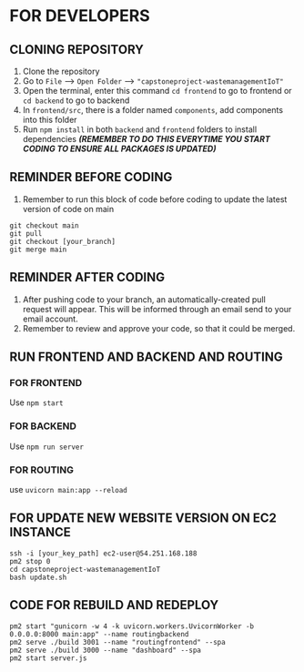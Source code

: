 # FOR DEVELOPERS
## CLONING REPOSITORY
1. Clone the repository
2. Go to `File` --> `Open Folder` --> `"capstoneproject-wastemanagementIoT"`
3. Open the terminal, enter this command `cd frontend` to go to frontend or `cd backend` to go to backend
4. In `frontend/src`, there is a folder named `components`, add components into this folder 
5. Run `npm install` in both `backend` and `frontend` folders to install dependencies ***(REMEMBER TO DO THIS EVERYTIME YOU START CODING TO ENSURE ALL PACKAGES IS UPDATED)***
## REMINDER BEFORE CODING
1. Remember to run this block of code before coding to update the latest version of code on main
```
git checkout main
git pull
git checkout [your_branch]
git merge main
```
## REMINDER AFTER CODING 
1. After pushing code to your branch, an automatically-created pull request will appear. This will be informed through an email send to your email account.
2. Remember to review and approve your code, so that it could be merged.

## RUN FRONTEND AND BACKEND AND ROUTING 
### FOR FRONTEND
Use `npm start`
### FOR BACKEND
Use `npm run server`
### FOR ROUTING
use `uvicorn main:app --reload`

## FOR UPDATE NEW WEBSITE VERSION ON EC2 INSTANCE
```
ssh -i [your_key_path] ec2-user@54.251.168.188
pm2 stop 0
cd capstoneproject-wastemanagementIoT
bash update.sh
```

## CODE FOR REBUILD AND REDEPLOY
```
pm2 start "gunicorn -w 4 -k uvicorn.workers.UvicornWorker -b 0.0.0.0:8000 main:app" --name routingbackend
pm2 serve ./build 3001 --name "routingfrontend" --spa
pm2 serve ./build 3000 --name "dashboard" --spa
pm2 start server.js
```

